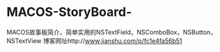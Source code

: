 # MACOS-StoryBoard-
MACOS故事板简介，简单实用的NSTextField，NSComboBox，NSButton，NSTextView
博客网址http://www.jianshu.com/p/fc1e4fa56b51

